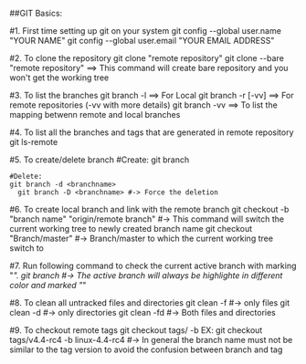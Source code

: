 ##GIT Basics:

#1. First time setting up git on your system
    git config --global user.name "YOUR NAME"
    git config --global user.email "YOUR EMAIL ADDRESS"

#2. To clone the repository
    git clone "remote repository"
    git clone --bare "remote repository" ==> This command will create bare repository and you won't get the working tree 

#3. To list the branches
    git branch -l  ==> For Local
    git branch -r [-vv] ==> For remote repositories (-vv with more details)
    git branch -vv  ==> To list the mapping betwenn remote and local branches
   
#4. To list all the branches and tags that are generated in remote repository
    git ls-remote

#5. To create/delete branch
    #Create:
    git branch <branchname>
    
    #Delete:
    git branch -d <branchname>
	  git branch -D <branchname> #-> Force the deletion
	  
#6. To create local branch and link with the remote branch
    git checkout -b "branch name" "origin/remote branch"  #-> This command will switch the current working tree to 
                                                              newly created branch name
    git checkout "Branch/master" #-> Branch/master to which the current working tree switch to
    
#7. Run following command to check the current active branch with marking "*".
    git branch  #-> The active branch will always be highlighte in different color and marked "*"
    
#8. To clean all untracked files and directories
	  git clean -f #-> only files
	  git clean -d #-> only directories
	  git clean -fd #-> Both files and directories 
	  
#9. To checkout remote tags
    git checkout tags/<tag-version> -b <Local branch name>
    EX:
      git checkout tags/v4.4-rc4 -b linux-4.4-rc4  #-> In general the branch name must not be similar to the tag version to avoid 
                                                      the confusion between branch and tag
